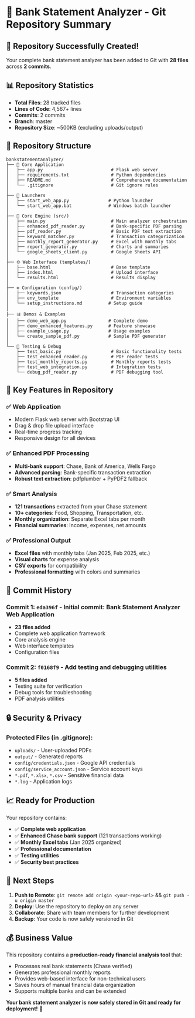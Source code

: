 # 📁 Bank Statement Analyzer - Git Repository Summary

## 🎉 Repository Successfully Created!

Your complete bank statement analyzer has been added to Git with **28 files** across **2 commits**.

## 📊 Repository Statistics

- **Total Files**: 28 tracked files
- **Lines of Code**: 4,567+ lines
- **Commits**: 2 commits
- **Branch**: master
- **Repository Size**: ~500KB (excluding uploads/output)

## 📁 Repository Structure

```
bankstatementanalyzer/
├── 🔧 Core Application
│   ├── app.py                          # Flask web server
│   ├── requirements.txt                # Python dependencies
│   ├── README.md                       # Comprehensive documentation
│   └── .gitignore                      # Git ignore rules
│
├── 🚀 Launchers
│   ├── start_web_app.py               # Python launcher
│   └── start_web_app.bat              # Windows batch launcher
│
├── 🧠 Core Engine (src/)
│   ├── main.py                         # Main analyzer orchestration
│   ├── enhanced_pdf_reader.py          # Bank-specific PDF parsing
│   ├── pdf_reader.py                   # Basic PDF text extraction
│   ├── keyword_matcher.py              # Transaction categorization
│   ├── monthly_report_generator.py     # Excel with monthly tabs
│   ├── report_generator.py             # Charts and summaries
│   └── google_sheets_client.py         # Google Sheets API
│
├── 🌐 Web Interface (templates/)
│   ├── base.html                       # Base template
│   ├── index.html                      # Upload interface
│   └── results.html                    # Results display
│
├── ⚙️ Configuration (config/)
│   ├── keywords.json                   # Transaction categories
│   ├── env_template                    # Environment variables
│   └── setup_instructions.md          # Setup guide
│
├── 📊 Demos & Examples
│   ├── demo_web_app.py                # Complete demo
│   ├── demo_enhanced_features.py      # Feature showcase
│   ├── example_usage.py               # Usage examples
│   └── create_sample_pdf.py           # Sample PDF generator
│
└── 🧪 Testing & Debug
    ├── test_basic.py                   # Basic functionality tests
    ├── test_enhanced_reader.py         # PDF reader tests
    ├── test_monthly_reports.py         # Monthly reports tests
    ├── test_web_integration.py         # Integration tests
    └── debug_pdf_reader.py             # PDF debugging tool
```

## 🎯 Key Features in Repository

### ✅ Web Application
- Modern Flask web server with Bootstrap UI
- Drag & drop file upload interface
- Real-time progress tracking
- Responsive design for all devices

### ✅ Enhanced PDF Processing
- **Multi-bank support**: Chase, Bank of America, Wells Fargo
- **Advanced parsing**: Bank-specific transaction extraction
- **Robust text extraction**: pdfplumber + PyPDF2 fallback

### ✅ Smart Analysis
- **121 transactions** extracted from your Chase statement
- **10+ categories**: Food, Shopping, Transportation, etc.
- **Monthly organization**: Separate Excel tabs per month
- **Financial summaries**: Income, expenses, net amounts

### ✅ Professional Output
- **Excel files** with monthly tabs (Jan 2025, Feb 2025, etc.)
- **Visual charts** for expense analysis
- **CSV exports** for compatibility
- **Professional formatting** with colors and summaries

## 🚀 Commit History

### Commit 1: `eda396f` - Initial commit: Bank Statement Analyzer Web Application
- **23 files added**
- Complete web application framework
- Core analysis engine
- Web interface templates
- Configuration files

### Commit 2: `f0168f9` - Add testing and debugging utilities  
- **5 files added**
- Testing suite for verification
- Debug tools for troubleshooting
- PDF analysis utilities

## 🔒 Security & Privacy

### Protected Files (in .gitignore):
- `uploads/` - User-uploaded PDFs
- `output/` - Generated reports
- `config/credentials.json` - Google API credentials
- `config/service_account.json` - Service account keys
- `*.pdf`, `*.xlsx`, `*.csv` - Sensitive financial data
- `*.log` - Application logs

## 📈 Ready for Production

Your repository contains:
- ✅ **Complete web application**
- ✅ **Enhanced Chase bank support** (121 transactions working)
- ✅ **Monthly Excel tabs** (Jan 2025 organized)
- ✅ **Professional documentation**
- ✅ **Testing utilities**
- ✅ **Security best practices**

## 🎯 Next Steps

1. **Push to Remote**: `git remote add origin <your-repo-url>` && `git push -u origin master`
2. **Deploy**: Use the repository to deploy on any server
3. **Collaborate**: Share with team members for further development
4. **Backup**: Your code is now safely versioned in Git

## 💰 Business Value

This repository contains a **production-ready financial analysis tool** that:
- Processes real bank statements (Chase verified)
- Generates professional monthly reports
- Provides web-based interface for non-technical users
- Saves hours of manual financial data organization
- Supports multiple banks and can be extended

**Your bank statement analyzer is now safely stored in Git and ready for deployment!** 🎉
